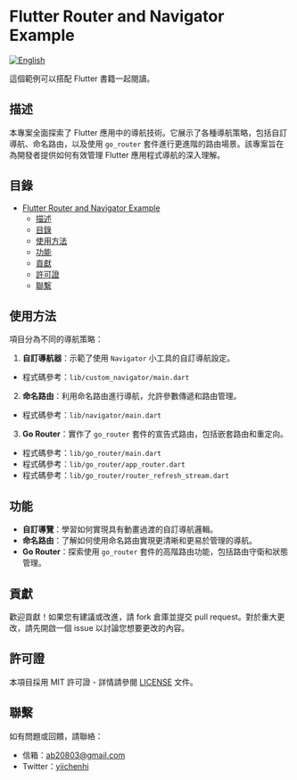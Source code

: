 # Flutter Router and Navigator Example

[![English](https://img.shields.io/badge/README-English-blue)](README.md)

這個範例可以搭配 Flutter 書籍一起閱讀。

## 描述
本專案全面探索了 Flutter 應用中的導航技術。它展示了各種導航策略，包括自訂導航、命名路由，以及使用 `go_router` 套件進行更進階的路由場景。該專案旨在為開發者提供如何有效管理 Flutter 應用程式導航的深入理解。

## 目錄
- [Flutter Router and Navigator Example](#flutter-router-and-navigator-example)
  - [描述](#描述)
  - [目錄](#目錄)
  - [使用方法](#使用方法)
  - [功能](#功能)
  - [貢獻](#貢獻)
  - [許可證](#許可證)
  - [聯繫](#聯繫)

## 使用方法
項目分為不同的導航策略：

1. **自訂導航器**：示範了使用 `Navigator` 小工具的自訂導航設定。
 - 程式碼參考：`lib/custom_navigator/main.dart`

2. **命名路由**：利用命名路由進行導航，允許參數傳遞和路由管理。
 - 程式碼參考：`lib/navigator/main.dart`

3. **Go Router**：實作了 `go_router` 套件的宣告式路由，包括嵌套路由和重定向。
 - 程式碼參考：`lib/go_router/main.dart`
 - 程式碼參考：`lib/go_router/app_router.dart`
 - 程式碼參考：`lib/go_router/router_refresh_stream.dart`

## 功能
- **自訂導覽**：學習如何實現具有動畫過渡的自訂導航邏輯。
- **命名路由**：了解如何使用命名路由實現更清晰和更易於管理的導航。
- **Go Router**：探索使用 `go_router` 套件的高階路由功能，包括路由守衛和狀態管理。

## 貢獻
歡迎貢獻！如果您有建議或改進，請 fork 倉庫並提交 pull request。對於重大更改，請先開啟一個 issue 以討論您想要更改的內容。

## 許可證
本項目採用 MIT 許可證 - 詳情請參閱 [LICENSE](LICENSE) 文件。

## 聯繫
如有問題或回饋，請聯絡：

- 信箱：ab20803@gmail.com
- Twitter：[yiichenhi](https://twitter.com/yiichenhi)